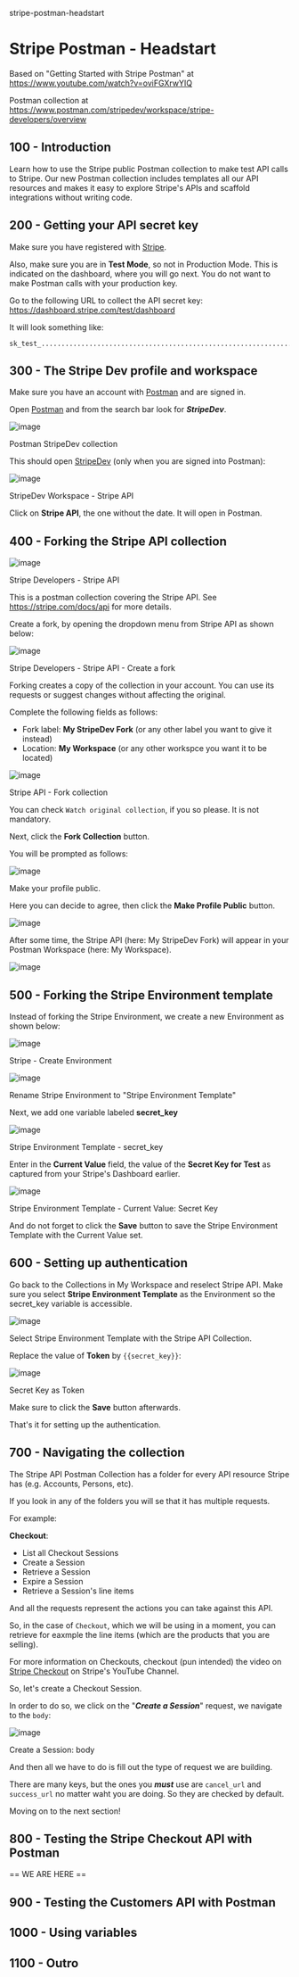 stripe-postman-headstart
# Stripe Postman - Headstart

Based on "Getting Started with Stripe Postman" at https://www.youtube.com/watch?v=oviFGXrwYIQ

Postman collection at https://www.postman.com/stripedev/workspace/stripe-developers/overview

## 100 - Introduction

Learn how to use the Stripe public Postman collection to make test API calls to Stripe. Our new Postman collection includes templates all our API resources and makes it easy to explore Stripe's APIs and scaffold integrations without writing code.

## 200 - Getting your API secret key

Make sure you have registered with [Stripe](stripe.com).

Also, make sure you are in **Test Mode**, so not in Production Mode. This is indicated on the dashboard, where you will go next. You do not want to make Postman calls with your production key.

Go to the following URL to collect the API secret key: https://dashboard.stripe.com/test/dashboard

It will look something like:

```
sk_test_............................................................................
```

## 300 - The Stripe Dev profile and workspace

Make sure you have an account with [Postman](https://www.postman.com/downloads/) and are signed in.

Open [Postman](https://www.postman.com) and from the search bar look for ***StripeDev***. 

![image](https://user-images.githubusercontent.com/12828104/148941214-df1eb29e-3dab-47cc-a4ae-dda55a4c27a6.png)

Postman StripeDev collection

This should open [StripeDev](https://www.postman.com/stripedev) (only when you are signed into Postman):

![image](https://user-images.githubusercontent.com/12828104/148942595-312216d5-7a1f-474c-82ae-0a1a3327ee8c.png)

StripeDev Workspace - Stripe API

Click on **Stripe API**, the one without the date. It will open in Postman.

## 400 - Forking the Stripe API collection

![image](https://user-images.githubusercontent.com/12828104/148943667-575e7086-a0c0-4e2d-a287-a44f28cf3318.png)

Stripe Developers - Stripe API

This is a postman collection covering the Stripe API. See https://stripe.com/docs/api for more details.

Create a fork, by opening the dropdown menu from Stripe API as shown below:

![image](https://user-images.githubusercontent.com/12828104/148944568-f62b2580-0adb-44bb-b77f-84438c38fc05.png)

Stripe Developers - Stripe API - Create a fork

Forking creates a copy of the collection in your account. You can use its requests or suggest changes without affecting the original.

Complete the following fields as follows:

- Fork label: **My StripeDev Fork** (or any other label you want to give it instead)
- Location: **My Workspace** (or any other workspce you want it to be located)

![image](https://user-images.githubusercontent.com/12828104/148945524-aa95edac-8d90-43e7-89ba-11157441a9e2.png)

Stripe API - Fork collection

You can check ```Watch original collection```, if you so please. It is not mandatory.

Next, click the **Fork Collection** button.

You will be prompted as follows:

![image](https://user-images.githubusercontent.com/12828104/148946669-1c518891-1dcd-4cb7-9b7c-0fd7c3ebea7c.png)

Make your profile public.

Here you can decide to agree, then click the **Make Profile Public** button.

![image](https://user-images.githubusercontent.com/12828104/148947190-42fca280-6175-492c-b937-4dc4c8e4bdea.png)

After some time, the Stripe API (here: My StripeDev Fork) will appear in your Postman Workspace (here: My Workspace).

![image](https://user-images.githubusercontent.com/12828104/148951139-041d4e01-3989-4d80-b857-eaab994ecd2b.png)

## 500 - Forking the Stripe Environment template

Instead of forking the Stripe Environment, we create a new Environment as shown below:

![image](https://user-images.githubusercontent.com/12828104/148951139-041d4e01-3989-4d80-b857-eaab994ecd2b.png)

Stripe - Create Environment

![image](https://user-images.githubusercontent.com/12828104/148952040-83a07fca-1564-4b18-b3e1-99675683ee49.png)

Rename Stripe Environment to "Stripe Environment Template"

Next, we add one variable labeled **secret_key**

![image](https://user-images.githubusercontent.com/12828104/148952922-832a7cb9-1ff1-471a-8dcf-1227af70dde3.png)

Stripe Environment Template - secret_key

Enter in the **Current Value** field, the value of the **Secret Key for Test** as captured from your Stripe's Dashboard earlier.

![image](https://user-images.githubusercontent.com/12828104/148953703-ab507ae1-2443-45a6-95bc-9260698fde44.png)

Stripe Environment Template - Current Value: Secret Key

And do not forget to click the **Save** button to save the Stripe Environment Template with the Current Value set.

## 600 - Setting up authentication 

Go back to the Collections in My Workspace and reselect Stripe API. Make sure you select **Stripe Environment Template** as the Environment so the secret_key variable is accessible.

![image](https://user-images.githubusercontent.com/12828104/148955792-09d316b1-473c-4ca4-affc-6039136073ea.png)

Select Stripe Environment Template with the Stripe API Collection.

Replace the value of **Token** by ```{{secret_key}}```:

![image](https://user-images.githubusercontent.com/12828104/148960749-3302b4ed-a57a-4e4c-b958-7f1be16934ed.png)

Secret Key as Token

Make sure to click the **Save** button afterwards. 

That's it for setting up the authentication.

## 700 - Navigating the collection

The Stripe API Postman Collection has a folder for every API resource Stripe has (e.g. Accounts, Persons, etc).

If you look in any of the folders you will se that it has multiple requests.

For example:

**Checkout**:

- List all Checkout Sessions
- Create a Session
- Retrieve a Session
- Expire a Session
- Retrieve a Session's line items

And all the requests represent the actions you can take against this API.

So, in the case of ```Checkout```, which we will be using in a moment, you can retrieve for eaxmple the line items (which are the products that you are selling).

For more information on Checkouts, checkout (pun intended) the video on [Stripe Checkout](https://www.youtube.com/watch?v=UjcSWxPNo18) on Stripe's YouTube Channel.

So, let's create a Checkout Session.

In order to do so, we click on the "***Create a Session***" request, we navigate to the ```body```:

![image](https://user-images.githubusercontent.com/12828104/148966318-6dfaf79e-eae9-4e8b-a107-78d530d67eb8.png)

Create a Session: body

And then all we have to do is fill out the type of request we are building.

There are many keys, but the ones you ***must*** use are ```cancel_url``` and ```success_url``` no matter waht you are doing. So they are checked by default.

Moving on to the next section!

## 800 - Testing the Stripe Checkout API with Postman










== WE ARE HERE ==

## 900 - Testing the Customers API with Postman

## 1000 - Using variables

## 1100 - Outro
